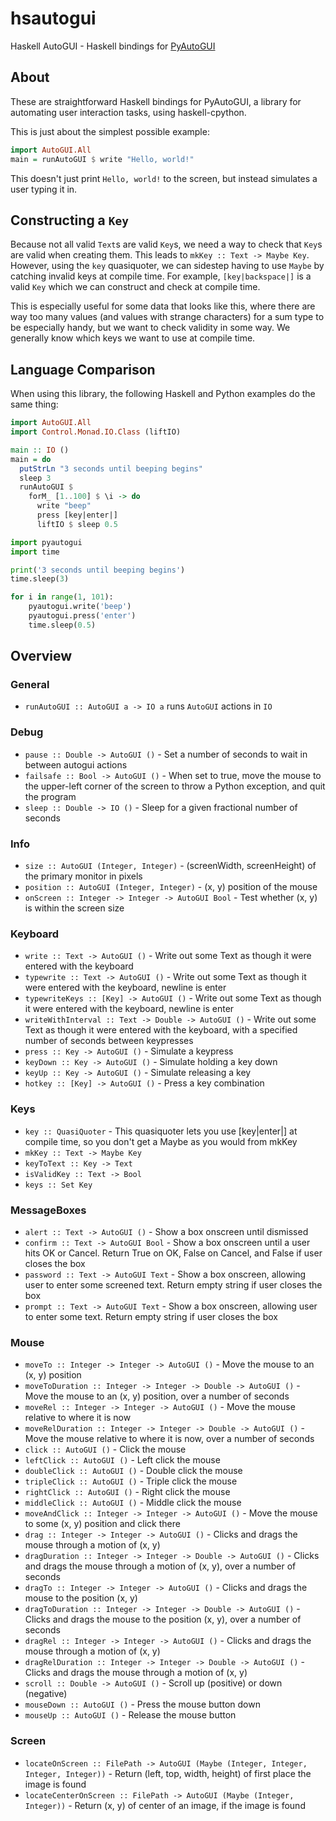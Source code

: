 # hsautogui

Haskell AutoGUI - Haskell bindings for [PyAutoGUI](https://pyautogui.readthedocs.io)

## About

These are straightforward Haskell bindings for PyAutoGUI, a library for automating user interaction tasks, using haskell-cpython. 

This is just about the simplest possible example:

```haskell
import AutoGUI.All
main = runAutoGUI $ write "Hello, world!"
```

This doesn't just print `Hello, world!` to the screen, but instead simulates a user typing it in.

## Constructing a `Key`

Because not all valid `Text`s are valid `Key`s, we need a way to check that `Key`s are valid when creating them. This leads to `mkKey :: Text -> Maybe Key`. However, using the `key` quasiquoter, we can sidestep having to use `Maybe` by catching invalid keys at compile time. For example, `[key|backspace|]` is a valid `Key` which we can construct and check at compile time.

This is especially useful for some data that looks like this, where there are way too many values (and values with strange characters) for a sum type to be especially handy, but we want to check validity in some way. We generally know which keys we want to use at compile time.

## Language Comparison

When using this library, the following Haskell and Python examples do the same thing:

```haskell
import AutoGUI.All
import Control.Monad.IO.Class (liftIO)

main :: IO ()
main = do
  putStrLn "3 seconds until beeping begins"
  sleep 3
  runAutoGUI $
    forM_ [1..100] $ \i -> do
      write "beep"
      press [key|enter|]
      liftIO $ sleep 0.5
```

```python
import pyautogui
import time

print('3 seconds until beeping begins')
time.sleep(3)

for i in range(1, 101):
    pyautogui.write('beep')
    pyautogui.press('enter')
    time.sleep(0.5)
```

## Overview

### General

- `runAutoGUI :: AutoGUI a -> IO a` runs `AutoGUI` actions in `IO`

### Debug
- `pause :: Double -> AutoGUI ()` - Set a number of seconds to wait in between autogui actions
- `failsafe :: Bool -> AutoGUI ()` - When set to true, move the mouse to the upper-left corner of the screen to throw a Python exception, and quit the program
- `sleep :: Double -> IO ()` - Sleep for a given fractional number of seconds

### Info
- `size :: AutoGUI (Integer, Integer)` - (screenWidth, screenHeight) of the primary monitor in pixels
- `position :: AutoGUI (Integer, Integer)` - (x, y) position of the mouse
- `onScreen :: Integer -> Integer -> AutoGUI Bool` - Test whether (x, y) is within the screen size

### Keyboard
- `write :: Text -> AutoGUI ()` - Write out some Text as though it were entered with the keyboard
- `typewrite :: Text -> AutoGUI ()` - Write out some Text as though it were entered with the keyboard, newline is enter
- `typewriteKeys :: [Key] -> AutoGUI ()` - Write out some Text as though it were entered with the keyboard, newline is enter
- `writeWithInterval :: Text -> Double -> AutoGUI ()` - Write out some Text as though it were entered with the keyboard, with a specified number of seconds between keypresses
- `press :: Key -> AutoGUI ()` - Simulate a keypress
- `keyDown :: Key -> AutoGUI ()` - Simulate holding a key down
- `keyUp :: Key -> AutoGUI ()` - Simulate releasing a key
- `hotkey :: [Key] -> AutoGUI ()` - Press a key combination

### Keys
- `key :: QuasiQuoter` - This quasiquoter lets you use [key|enter|] at compile time, so you don't get a Maybe as you would from mkKey
- `mkKey :: Text -> Maybe Key`
- `keyToText :: Key -> Text`
- `isValidKey :: Text -> Bool`
- `keys :: Set Key`

### MessageBoxes
- `alert :: Text -> AutoGUI ()` - Show a box onscreen until dismissed
- `confirm :: Text -> AutoGUI Bool` - Show a box onscreen until a user hits OK or Cancel. Return True on OK, False on Cancel, and False if user closes the box
- `password :: Text -> AutoGUI Text` - Show a box onscreen, allowing user to enter some screened text. Return empty string if user closes the box
- `prompt :: Text -> AutoGUI Text` - Show a box onscreen, allowing user to enter some text. Return empty string if user closes the box

### Mouse
- `moveTo :: Integer -> Integer -> AutoGUI ()` - Move the mouse to an (x, y) position
- `moveToDuration :: Integer -> Integer -> Double -> AutoGUI ()` - Move the mouse to an (x, y) position, over a number of seconds
- `moveRel :: Integer -> Integer -> AutoGUI ()` - Move the mouse relative to where it is now
- `moveRelDuration :: Integer -> Integer -> Double -> AutoGUI ()` - Move the mouse relative to where it is now, over a number of seconds
- `click :: AutoGUI ()` - Click the mouse
- `leftClick :: AutoGUI ()` - Left click the mouse
- `doubleClick :: AutoGUI ()` - Double click the mouse
- `tripleClick :: AutoGUI ()` - Triple click the mouse
- `rightClick :: AutoGUI ()` - Right click the mouse
- `middleClick :: AutoGUI ()` - Middle click the mouse
- `moveAndClick :: Integer -> Integer -> AutoGUI ()` - Move the mouse to some (x, y) position and click there
- `drag :: Integer -> Integer -> AutoGUI ()` - Clicks and drags the mouse through a motion of (x, y)
- `dragDuration :: Integer -> Integer -> Double -> AutoGUI ()` - Clicks and drags the mouse through a motion of (x, y), over a number of seconds
- `dragTo :: Integer -> Integer -> AutoGUI ()` - Clicks and drags the mouse to the position (x, y)
- `dragToDuration :: Integer -> Integer -> Double -> AutoGUI ()` - Clicks and drags the mouse to the position (x, y), over a number of seconds
- `dragRel :: Integer -> Integer -> AutoGUI ()` - Clicks and drags the mouse through a motion of (x, y)
- `dragRelDuration :: Integer -> Integer -> Double -> AutoGUI ()` - Clicks and drags the mouse through a motion of (x, y)
- `scroll :: Double -> AutoGUI ()` - Scroll up (positive) or down (negative)
- `mouseDown :: AutoGUI ()` - Press the mouse button down
- `mouseUp :: AutoGUI ()` - Release the mouse button

### Screen
- `locateOnScreen :: FilePath -> AutoGUI (Maybe (Integer, Integer, Integer, Integer))` - Return (left, top, width, height) of first place the image is found
- `locateCenterOnScreen :: FilePath -> AutoGUI (Maybe (Integer, Integer))` - Return (x, y) of center of an image, if the image is found

